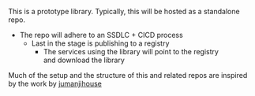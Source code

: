 This is a prototype library.
Typically, this will be hosted as a standalone repo.
- The repo will adhere to an SSDLC + CICD process
	- Last in the stage is publishing to a registry
		- The services using the library will point to the registry \
			and download the library

Much of the setup and the structure of this and related repos are inspired by the work by [jumanjihouse](https://github.com/jumanjihouse)
